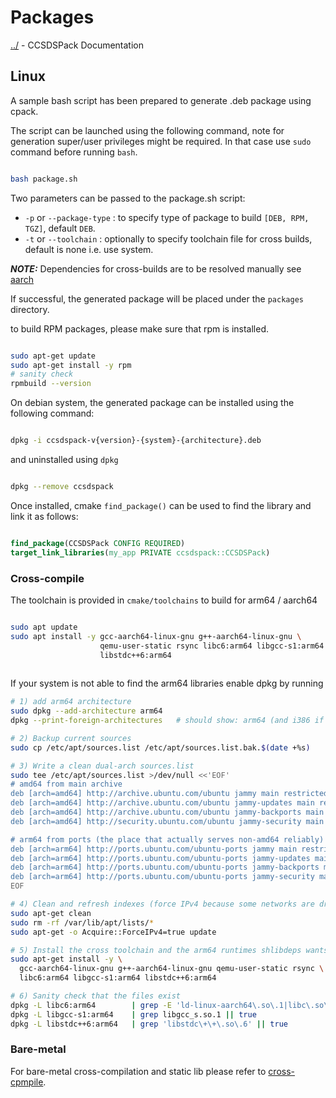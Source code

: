 # Packages

[../](README.md) - CCSDSPack Documentation

## Linux
A sample bash script has been prepared to generate .deb package using cpack.

The script can be launched using the following command, note for generation
super/user privileges might be required. In that case use `sudo` command 
before running `bash`.

```bash

bash package.sh
```
Two parameters can be passed to the package.sh script:
- `-p` or `--package-type` : to specify type of package to build `[DEB, RPM, TGZ]`, default `DEB`.
- `-t` or `--toolchain` : optionally to specify toolchain file for cross builds, default is none i.e. use system.

***NOTE:*** Dependencies for cross-builds are to be resolved manually see [aarch](#cross-compile)

If successful, the generated package will be placed under the `packages` directory.

to build RPM packages, please make sure that rpm is installed.

```bash

sudo apt-get update
sudo apt-get install -y rpm
# sanity check
rpmbuild --version

```

On debian system, the generated package can be installed using the following command:
```bash

dpkg -i ccsdspack-v{version}-{system}-{architecture}.deb
```

and uninstalled using `dpkg`
```bash

dpkg --remove ccsdspack
```
Once installed, cmake `find_package()` can be used to find the library and link it as follows:
```cmake

find_package(CCSDSPack CONFIG REQUIRED)
target_link_libraries(my_app PRIVATE ccsdspack::CCSDSPack)
```

### Cross-compile
The toolchain is provided in `cmake/toolchains` to build for arm64 / aarch64

```bash

sudo apt update
sudo apt install -y gcc-aarch64-linux-gnu g++-aarch64-linux-gnu \
                    qemu-user-static rsync libc6:arm64 libgcc-s1:arm64 \
                    libstdc++6:arm64
        
```
If your system is not able to find the arm64 libraries enable dpkg by running

```bash        
# 1) add arm64 architecture
sudo dpkg --add-architecture arm64
dpkg --print-foreign-architectures   # should show: arm64 (and i386 if you added it)

# 2) Backup current sources
sudo cp /etc/apt/sources.list /etc/apt/sources.list.bak.$(date +%s)

# 3) Write a clean dual-arch sources.list
sudo tee /etc/apt/sources.list >/dev/null <<'EOF'
# amd64 from main archive
deb [arch=amd64] http://archive.ubuntu.com/ubuntu jammy main restricted universe multiverse
deb [arch=amd64] http://archive.ubuntu.com/ubuntu jammy-updates main restricted universe multiverse
deb [arch=amd64] http://archive.ubuntu.com/ubuntu jammy-backports main restricted universe multiverse
deb [arch=amd64] http://security.ubuntu.com/ubuntu jammy-security main restricted universe multiverse

# arm64 from ports (the place that actually serves non-amd64 reliably)
deb [arch=arm64] http://ports.ubuntu.com/ubuntu-ports jammy main restricted universe multiverse
deb [arch=arm64] http://ports.ubuntu.com/ubuntu-ports jammy-updates main restricted universe multiverse
deb [arch=arm64] http://ports.ubuntu.com/ubuntu-ports jammy-backports main restricted universe multiverse
deb [arch=arm64] http://ports.ubuntu.com/ubuntu-ports jammy-security main restricted universe multiverse
EOF

# 4) Clean and refresh indexes (force IPv4 because some networks are drama)
sudo apt-get clean
sudo rm -rf /var/lib/apt/lists/*
sudo apt-get -o Acquire::ForceIPv4=true update

# 5) Install the cross toolchain and the arm64 runtimes shlibdeps wants
sudo apt-get install -y \
  gcc-aarch64-linux-gnu g++-aarch64-linux-gnu qemu-user-static rsync \
  libc6:arm64 libgcc-s1:arm64 libstdc++6:arm64

# 6) Sanity check that the files exist
dpkg -L libc6:arm64        | grep -E 'ld-linux-aarch64\.so\.1|libc\.so\.6' || true
dpkg -L libgcc-s1:arm64    | grep libgcc_s.so.1 || true
dpkg -L libstdc++6:arm64   | grep 'libstdc\+\+\.so\.6' || true
```

### Bare-metal
For bare-metal cross-compilation and static lib please refer to [cross-cpmpile](CROSSCOMPILE.md).

